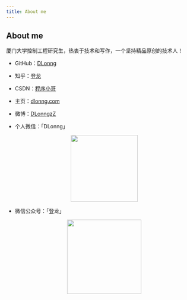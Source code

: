 ```yaml
---
title: About me
---
```


## About me
厦门大学控制工程研究生，热衷于技术和写作，一个坚持精品原创的技术人！

- GitHub：[DLonng](https://github.com/dlonng)
- 知乎：[登龙](https://www.zhihu.com/people/DLonng/activities)
- CSDN：[程序小哥](https://blog.csdn.net/cdeveloperV)
- 主页：[dlonng.com](http://dlonng.com)
- 微博：[DLonngzZ](https://weibo.com/6431777967/profile?topnav=1&wvr=6&is_all=1)
- 个人微信：「DLonng」
  <div  align="center">
  <img src="{{ site.url }}/images/DLonng.png" width = "180" height = "180"/>

- 微信公众号：「登龙」
  <div  align="center">
  <img src="{{ site.url }}/images/wechart.jpg" width = "200" height = "200"/>
